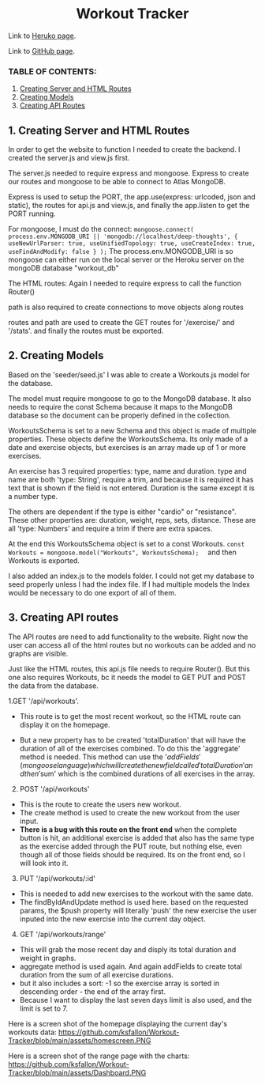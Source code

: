 <h1 align ="center"> Workout Tracker </h1>

Link to [Heruko page](https://workout-tracker200.herokuapp.com/).

Link to [GitHub page](https://github.com/ksfallon/Workout-Tracker).

### **TABLE OF CONTENTS:**
1. [Creating Server and HTML Routes](#1-creating-server-and-html-routes)
2. [Creating Models](#1-creating-models)
3. [Creating API Routes](#1-creating-api-routes)

## 1. Creating Server and HTML Routes
In order to get the website to function I needed to create the backend. I created the server.js and view.js first. 

The server.js needed to require express and mongoose. Express to create our routes and mongoose to be able to connect to Atlas MongoDB.

Express is used to setup the PORT, the app.use(express: urlcoded, json and static), the routes for api.js and view.js, and finally the app.listen to get the PORT running.

For mongoose, I must do the connect:
`mongoose.connect(
  process.env.MONGODB_URI || 'mongodb://localhost/deep-thoughts',
  {
    useNewUrlParser: true,
    useUnifiedTopology: true,
    useCreateIndex: true,
    useFindAndModify: false
  }
);`
The process.env.MONGODB_URI is so mongoose can either run on the local server or the Heroku server on the mongoDB database "workout_db"

The HTML routes:
Again I needed to require express to call the function Router()

path is also required to create connections to move objects along routes

routes and path are used to create the GET routes for '/exercise/' and '/stats'. and finally the routes must be exported.
## 2. Creating Models

Based on the 'seeder/seed.js' I was able to create a Workouts.js model for the database.

The model must require mongoose to go to the MongoDB database. It also needs to require the const Schema because it maps to the MongoDB database so the document can be properly defined in the collection.

WorkoutsSchema is set to a new Schema and this object is made of multiple properties. These objects define the WorkoutsSchema. Its only made of a date and exercise objects, but exercises is an array made up of 1 or more exercises. 

An exercise has 3 required properties: type, name and duration. type and name are both 'type: String', require a trim, and because it is required it has text that is shown if the field is not entered. Duration is the same except it is a number type.

The others are dependent if the type is either "cardio" or "resistance". These other properties are: duration, weight, reps, sets, distance. These are all 'type: Numbers' and require a trim if there are extra spaces.

At the end this WorkoutsSchema object is set to a const Workouts.
`const Workouts = mongoose.model("Workouts", WorkoutsSchema); 
`
and then Workouts is exported.

I also added an index.js to the models folder. I could not get my database to seed properly unless I had the index file. If I had multiple models the Index would be necessary to do one export of all of them.
## 3. Creating API routes
The API routes are need to add functionality to the website. Right now the user can access all of the html routes but no workouts can be added and no graphs are visible.

Just like the HTML routes, this api.js file needs to require Router(). But this one also requires Workouts, bc it needs the model to GET PUT and POST the data from the database.

1.GET '/api/workouts'. 
- This route is to get the most recent workout, so the HTML route can display it on the homepage.

- But a new property has to be created 'totalDuration' that will have the duration of all of the exercises combined. To do this the 'aggregate' method is needed. This method can use the '$addFields'(mongoose language) which will create the new field called 'totalDuration' and then '$sum' which is the combined durations of all exercises in the array.

2. POST '/api/workouts'
- This is the route to create the users new workout.
- The create method is used to create the new workout from the user input.
- **There is a bug with this route on the front end** when the complete button is hit, an additional exercise is added that also has the same type as the exercise added through the PUT route, but nothing else, even though all of those fields should be required. Its on the front end, so I will look into it.

3. PUT '/api/workouts/:id'
- This is needed to add new exercises to the workout with the same date.
- The findByIdAndUpdate method is used here. based on the requested params, the $push property will literally 'push' the new exercise the user inputed into the new exercise into the current day object.

4. GET '/api/workouts/range'
- This will grab the mose recent day and disply its total duration and weight in graphs.
- aggregate method is used again. And again addFields to create total duration from the sum of all exercise durations.
- but it also includes a sort: -1 so the exercise array is sorted in descending order - the end of the array first.
- Because I want to display the last seven days limit is also used, and the limit is set to 7.

Here is a screen shot of the homepage displaying the current day's workouts data:
https://github.com/ksfallon/Workout-Tracker/blob/main/assets/homescreen.PNG

Here is a screen shot of the range page with the charts:
https://github.com/ksfallon/Workout-Tracker/blob/main/assets/Dashboard.PNG
